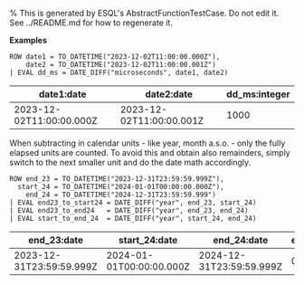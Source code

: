 % This is generated by ESQL's AbstractFunctionTestCase. Do not edit it. See ../README.md for how to regenerate it.

**Examples**

```esql
ROW date1 = TO_DATETIME("2023-12-02T11:00:00.000Z"),
    date2 = TO_DATETIME("2023-12-02T11:00:00.001Z")
| EVAL dd_ms = DATE_DIFF("microseconds", date1, date2)
```

| date1:date | date2:date | dd_ms:integer |
| --- | --- | --- |
| 2023-12-02T11:00:00.000Z | 2023-12-02T11:00:00.001Z | 1000 |

When subtracting in calendar units - like year, month a.s.o. - only the fully elapsed units are counted.
To avoid this and obtain also remainders, simply switch to the next smaller unit and do the date math accordingly.

```esql
ROW end_23 = TO_DATETIME("2023-12-31T23:59:59.999Z"),
  start_24 = TO_DATETIME("2024-01-01T00:00:00.000Z"),
    end_24 = TO_DATETIME("2024-12-31T23:59:59.999")
| EVAL end23_to_start24 = DATE_DIFF("year", end_23, start_24)
| EVAL end23_to_end24   = DATE_DIFF("year", end_23, end_24)
| EVAL start_to_end_24  = DATE_DIFF("year", start_24, end_24)
```

| end_23:date | start_24:date | end_24:date | end23_to_start24:integer | end23_to_end24:integer | start_to_end_24:integer |
| --- | --- | --- | --- | --- | --- |
| 2023-12-31T23:59:59.999Z | 2024-01-01T00:00:00.000Z | 2024-12-31T23:59:59.999Z | 0 | 1 | 0 |



